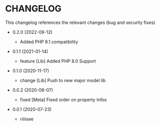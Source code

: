 CHANGELOG
=========

This changelog references the relevant changes (bug and security fixes)

* 0.2.0 (2022-09-12)

    * Added PHP 8.1 compatibility

* 0.1.1 (2021-01-14)

    * feature [Lib] Added PHP 8.0 Support

* 0.1.0 (2020-11-17)

    * change [Lib] Push to new major model lib

* 0.0.2 (2020-08-07)

    * fixed [Meta] Fixed order on property Infos

* 0.0.1 (2020-07-23)

    * riiiisee
